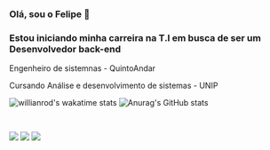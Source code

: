 ### Olá, sou o Felipe 👋
<h3>Estou iniciando minha carreira na T.I em busca de ser um Desenvolvedor back-end</h3>
<p>Engenheiro de sistemnas - QuintoAndar</p>
<p>Cursando Análise e desenvolvimento de sistemas - UNIP</p>

![willianrod's wakatime stats](https://github-readme-stats.vercel.app/api/wakatime?username=FelipeASouza&theme=radical)
![Anurag's GitHub stats](https://github-readme-stats.vercel.app/api/?username=Felipe-ASouza&show_icons=true&title_color=fff&icon_color=79ff97&text_color=9f9f9f&bg_color=151515)

<pre class="tab">

</pre>
<div> 
  <a href="https://www.instagram.com/felipe.alexandre38/" target="_blank"><img src="https://img.shields.io/badge/-Instagram-%23E4405F?style=for-the-badge&logo=instagram&logoColor=white" target="_blank"></a>
  <a href = "mailto: felipe.alexandre3388@gmail.com"><img src="https://img.shields.io/badge/-Gmail-%23333?style=for-the-badge&logo=gmail&logoColor=white" target="_blank"></a>
  <a href="https://www.linkedin.com/in/felipe-asouza/" target="_blank"><img src="https://img.shields.io/badge/-LinkedIn-%230077B5?style=for-the-badge&logo=linkedin&logoColor=white" target="_blank"></a> 
</div>
